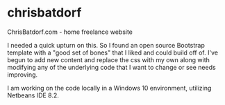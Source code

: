 # chrisbatdorf
ChrisBatdorf.com - home freelance website

I needed a quick upturn on this. So I found an open source Bootstrap template with a "good set of bones" that I liked and could build off of. I've begun to add new content and replace the css with my own along with modifying any of the underlying code that I want to change or see needs improving.

I am working on the code locally in a Windows 10 environment, utilizing Netbeans IDE 8.2. 
